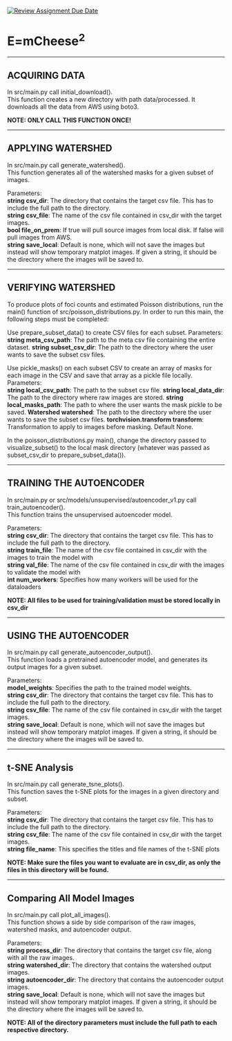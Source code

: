 [![Review Assignment Due Date](https://classroom.github.com/assets/deadline-readme-button-24ddc0f5d75046c5622901739e7c5dd533143b0c8e959d652212380cedb1ea36.svg)](https://classroom.github.com/a/xrP3eqM@C)
# E=mCheese<sup>2</sup>
________________________________________
## ACQUIRING DATA
In src/main.py call initial_download().  
This function creates a new directory with path data/processed. It downloads all the data from AWS using boto3.  
  
**NOTE: ONLY CALL THIS FUNCTION ONCE!**

___________________________________________________
## APPLYING WATERSHED
In src/main.py call generate_watershed().  
This function generates all of the watershed masks for a given subset of images.  

Parameters:  
__string csv_dir__: The directory that contains the target csv file. This has to include the full path to the directory.  
__string csv_file__: The name of the csv file contained in csv_dir with the target images.  
__bool file_on_prem__: If true will pull source images from local disk. If false will pull images from AWS.  
__string save_local__: Default is none, which will not save the images but instead will show temporary matplot images. If given a string, it should be the directory where the images will be saved to.  
______________________________________________________
## VERIFYING WATERSHED
To produce plots of foci counts and estimated Poisson distributions, run the main() function of src/poisson_distributions.py.
In order to run this main, the following steps must be completed:

Use prepare_subset_data() to create CSV files for each subset.
Parameters:  
__string meta_csv_path__: The path to the meta csv file containing the entire dataset.
__string subset_csv_dir__: The path to the directory where the user wants to save the subset csv files.

Use pickle_masks() on each subset CSV to create an array of masks for each image in the CSV and save that array as a pickle file locally.
Parameters:  
__string local_csv_path__: The path to the subset csv file.
__string local_data_dir__: The path to the directory where raw images are stored.
__string local_masks_path__: The path to where the user wants the mask pickle to be saved.
__Watershed watershed__: The path to the directory where the user wants to save the subset csv files.
__torchvision.transform transform__: Transformation to apply to images before masking. Default None.

In the poisson_distributions.py main(), change the directory passed to visualize_subset() to the local mask directory (whatever was passed as subset_csv_dir to prepare_subset_data()).


____________________________________________________
## TRAINING THE AUTOENCODER
In src/main.py or src/models/unsupervised/autoencoder_v1.py call train_autoencoder().  
This function trains the unsupervised autoencoder model.  
  
Parameters:  
__string csv_dir__: The directory that contains the target csv file. This has to include the full path to the directory.  
__string train_file__: The name of the csv file contained in csv_dir with the images to train the model with  
__string val_file__: The name of the csv file contained in csv_dir with the images to validate the model with  
__int num_workers__: Specifies how many workers will be used for the dataloaders  
  
**NOTE: All files to be used for training/validation must be stored locally in csv_dir**

____________________________________________________
## USING THE AUTOENCODER
In src/main.py call generate_autoencoder_output().  
This function loads a pretrained autoencoder model, and generates its output images for a given subset.  
  
Parameters:  
__model_weights__: Specifies the path to the trained model weights.  
__string csv_dir__: The directory that contains the target csv file. This has to include the full path to the directory.  
__string csv_file__: The name of the csv file contained in csv_dir with the target images.  
__string save_local__: Default is none, which will not save the images but instead will show temporary matplot images. If given a string, it should be the directory where the images will be saved to.  






___________________________________________________
## t-SNE Analysis
In src/main.py call generate_tsne_plots().  
This function saves the t-SNE plots for the images in a given directory and subset.  
  
Parameters:  
__string csv_dir__: The directory that contains the target csv file. This has to include the full path to the directory.  
__string csv_file__: The name of the csv file contained in csv_dir with the target images.  
__string file_name__: This specifies the titles and file names of the t-SNE plots

**NOTE: Make sure the files you want to evaluate are in csv_dir, as only the files in this directory will be found.**  


____________________________________________________
## Comparing All Model Images
In src/main.py call plot_all_images().  
This function shows a side by side comparison of the raw images, watershed masks, and autoencoder output.  
  
Parameters:  
__string process_dir__: The directory that contains the target csv file, along with all the raw images.   
__string watershed_dir__: The directory that contains the watershed output images.  
__string autoencoder_dir__: The directory that contains the autoencoder output images.  
__string save_local__: Default is none, which will not save the images but instead will show temporary matplot images. If given a string, it should be the directory where the images will be saved to. 

**NOTE: All of the directory parameters must include the full path to each respective directory.**  























